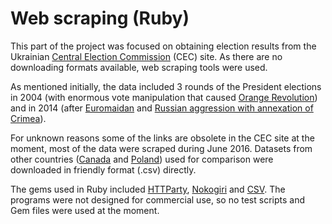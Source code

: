# Web scraping (Ruby)

This part of the project was focused on obtaining election results from the Ukrainian [Central Election Commission](http://www.cvk.gov.ua/ "official site")
(CEC) site. As there are no downloading formats available, web scraping tools were used.

As mentioned initially, the data included 3 rounds of the President elections in 2004 (with enormous vote manipulation that 
caused [Orange Revolution](https://en.wikipedia.org/wiki/Orange_Revolution)) and in 2014 (after 
[Euromaidan](https://en.wikipedia.org/wiki/Euromaidan) and 
[Russian aggression with annexation of Crimea](https://en.wikipedia.org/wiki/Russian_military_intervention_in_Ukraine_(2014%E2%80%93present))).

For unknown reasons some of the links are obsolete in the CEC site at the moment, most of the data were scraped during June 2016. 
Datasets from other countries ([Canada](http://www.elections.ca/content.aspx?section=ele&document=index&dir=pas/42ge&lang=e) 
and [Poland](http://parlament2015.pkw.gov.pl/347_Wyniki)) used for comparison were downloaded in friendly format (.csv) directly.

The gems used in Ruby included [HTTParty](https://github.com/jnunemaker/httparty),  [Nokogiri](https://github.com/sparklemotion/nokogiri) 
and [CSV](http://ruby-doc.org/stdlib-2.0.0/libdoc/csv/rdoc/CSV.html). The programs were not designed for commercial use, 
so no test scripts and Gem files were used at the moment.
